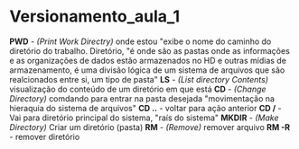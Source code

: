 # Versionamento_aula_1
**PWD**  - *(Print Work Directry)* onde estou "exibe o nome do caminho do diretório do trabalho. Diretório, "é onde são as pastas onde as informações e as organizações de dados estão armazenados no HD e outras mídias de armazenamento, é uma divisão lógica de um sistema de arquivos que são realcionados entre si, um tipo de pasta"
**LS** - *(List directory Contents)* visualização do conteúdo de um diretório em que está
**CD** - *(Change Directory)* comdando para entrar na pasta desejada "movimentação na hieraquia do sistema de arquivos"
**CD ..** - voltar para ação anterior 
**CD /**  - Vai para diretório principal do sistema, "raís do sistema"
**MKDIR**  - *(Make Directory)* Criar um diretório (pasta)
**RM** - *(Remove)* remover arquivo
**RM -R**  - remover diretório

